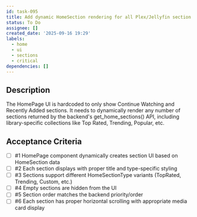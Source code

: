 ```yaml
---
id: task-095
title: Add dynamic HomeSection rendering for all Plex/Jellyfin section types
status: To Do
assignee: []
created_date: '2025-09-16 19:29'
labels:
  - home
  - ui
  - sections
  - critical
dependencies: []
---
```


## Description

The HomePage UI is hardcoded to only show Continue Watching and Recently Added sections. It needs to dynamically render any number of sections returned by the backend's get_home_sections() API, including library-specific collections like Top Rated, Trending, Popular, etc.

## Acceptance Criteria
<!-- AC:BEGIN -->
- [ ] #1 HomePage component dynamically creates section UI based on HomeSection data
- [ ] #2 Each section displays with proper title and type-specific styling
- [ ] #3 Sections support different HomeSectionType variants (TopRated, Trending, Custom, etc.)
- [ ] #4 Empty sections are hidden from the UI
- [ ] #5 Section order matches the backend priority/order
- [ ] #6 Each section has proper horizontal scrolling with appropriate media card display
<!-- AC:END -->
